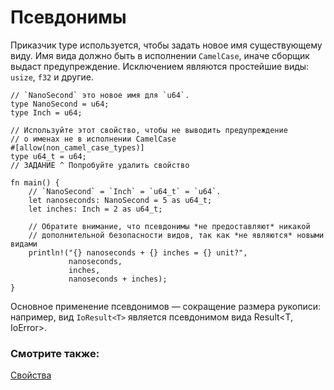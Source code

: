 # Псевдонимы

Приказчик type используется, чтобы задать новое имя существующему виду.
Имя вида должно быть в исполнении `CamelCase`, иначе сборщик выдаст предупреждение.
Исключением являются простейшие виды: `usize`, `f32` и другие.

```rust,editable
// `NanoSecond` это новое имя для `u64`.
type NanoSecond = u64;
type Inch = u64;

// Используйте этот свойство, чтобы не выводить предупреждение
// о именах не в исполнении CamelCase
#[allow(non_camel_case_types)]
type u64_t = u64;
// ЗАДАНИЕ ^ Попробуйте удалить свойство

fn main() {
    // `NanoSecond` = `Inch` = `u64_t` = `u64`.
    let nanoseconds: NanoSecond = 5 as u64_t;
    let inches: Inch = 2 as u64_t;

    // Обратите внимание, что псевдонимы *не предоставляют* никакой
    // дополнительной безопасности видов, так как *не являются* новыми видами
    println!("{} nanoseconds + {} inches = {} unit?",
             nanoseconds,
             inches,
             nanoseconds + inches);
}
```

Основное применение псевдонимов — сокращение размера рукописи: например, вид `IoResult<T>` является
псевдонимом вида Result<T, IoError>.

### Смотрите также:

[Свойства](attribute.html)